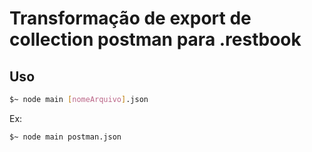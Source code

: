 # Transformação de export de collection postman para .restbook

## Uso
```sh
$~ node main [nomeArquivo].json
```
Ex:
```sh
$~ node main postman.json
```
